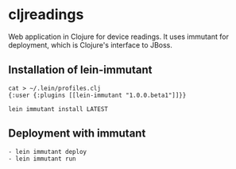 cljreadings
===========

Web application in Clojure for device readings. It uses immutant for deployment, which is Clojure's interface to JBoss.

## Installation of lein-immutant

```
cat > ~/.lein/profiles.clj
{:user {:plugins [[lein-immutant "1.0.0.beta1"]]}}
```
```
lein immutant install LATEST
```

## Deployment with immutant
```
- lein immutant deploy
- lein immutant run
```
